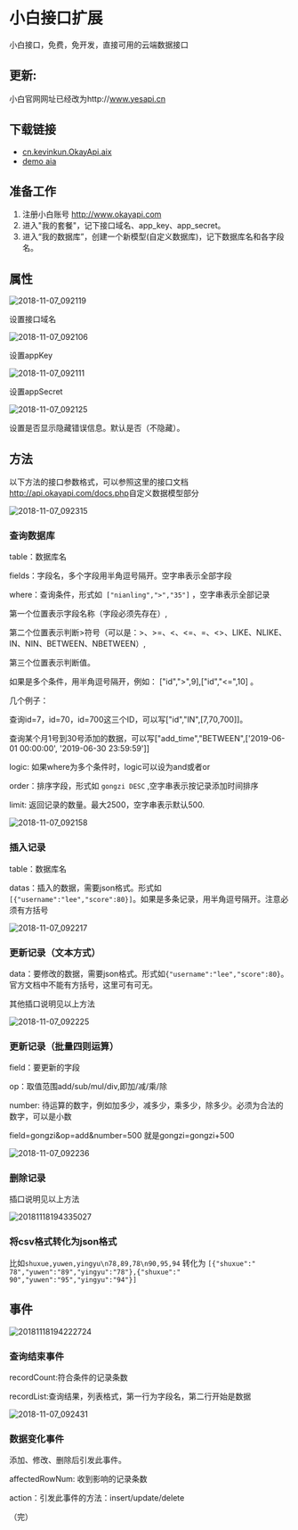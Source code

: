 
# 小白接口扩展

小白接口，免费，免开发，直接可用的云端数据接口



## 更新:

小白官网网址已经改为http://www.yesapi.cn



## 下载链接

- [cn.kevinkun.OkayApi.aix](http://cdn.kevinkun.cn/ai/20190526/QVsfl6eBHatl.aix)
- [demo aia](http://cdn.kevinkun.cn/ai/20190526/mdT8UuSpMBJu.aia)



## 准备工作

1. 注册小白账号 <a href="http://www.okayapi.com/?f=wangsk789">http://www.okayapi.com</a>
2. 进入&quot;我的套餐&quot;，记下接口域名、app_key、app_secret。
3. 进入“我的数据库”，创建一个新模型(自定义数据库)，记下数据库名和各字段名。



## 属性

![2018-11-07_092119](http://cdn.kevinkun.cn/xsj/2018-11-07_092119.png)

设置接口域名

![2018-11-07_092106](http://cdn.kevinkun.cn/xsj/2018-11-07_092106.png)

设置appKey

![2018-11-07_092111](http://cdn.kevinkun.cn/xsj/2018-11-07_092111.png)

设置appSecret

![2018-11-07_092125](http://cdn.kevinkun.cn/xsj/2018-11-07_092125.png)

设置是否显示隐藏错误信息。默认是否（不隐藏）。



## 方法

以下方法的接口参数格式，可以参照这里的接口文档 <a href="http://api.okayapi.com/docs.php">http://api.okayapi.com/docs.php</a>自定义数据模型部分

![2018-11-07_092315](http://cdn.kevinkun.cn/xsj/2018-11-07_092315.png)

### 查询数据库

table：数据库名

fields：字段名，多个字段用半角逗号隔开。空字串表示全部字段

where：查询条件，形式如` ["nianling",">","35"]` ，空字串表示全部记录 

第一个位置表示字段名称（字段必须先存在）, 

第二个位置表示判断>符号（可以是：>、>=、<、<=、=、<>、LIKE、NLIKE、IN、NIN、BETWEEN、NBETWEEN）, 

第三个位置表示判断值。

如果是多个条件，用半角逗号隔开，例如： ["id",">",9],["id","<=",10] 。

几个例子：

查询id=7，id=70，id=700这三个ID，可以写["id","IN",[7,70,700]]。

查询某个月1号到30号添加的数据，可以写["add_time","BETWEEN",['2019-06-01 00:00:00', '2019-06-30 23:59:59']]

logic: 如果where为多个条件时，logic可以设为and或者or

order：排序字段，形式如 `gongzi DESC` ,空字串表示按记录添加时间排序

limit: 返回记录的数量。最大2500，空字串表示默认500.

![2018-11-07_092158](http://cdn.kevinkun.cn/xsj/2018-11-07_092158.png)

### 插入记录

table：数据库名

datas：插入的数据，需要json格式。形式如`[{"username":"lee","score":80}]`。如果是多条记录，用半角逗号隔开。注意必须有方括号

![2018-11-07_092217](http://cdn.kevinkun.cn/xsj/2018-11-07_092217.png)

### 更新记录（文本方式）

data：要修改的数据，需要json格式。形式如`{"username":"lee","score":80}`。官方文档中不能有方括号，这里可有可无。

其他插口说明见以上方法

![2018-11-07_092225](http://cdn.kevinkun.cn/xsj/2018-11-07_092225.png)

### 更新记录（批量四则运算）

field：要更新的字段

op：取值范围add/sub/mul/div,即加/减/乘/除

number: 待运算的数字，例如加多少，减多少，乘多少，除多少。必须为合法的数字，可以是小数

field=gongzi&op=add&number=500 就是gongzi=gongzi+500

![2018-11-07_092236](http://cdn.kevinkun.cn/xsj/2018-11-07_092236.png)

### 删除记录

插口说明见以上方法

![20181118194335027](http://cdn.kevinkun.cn/xsj/20181118194335027.jpg)

### 将csv格式转化为json格式

比如`shuxue,yuwen,yingyu\n78,89,78\n90,95,94`
转化为
`[{"shuxue":" 78","yuwen":"89","yingyu":"78"},{"shuxue":" 90","yuwen":"95","yingyu":"94"}]`

## 事件

![20181118194222724](http://cdn.kevinkun.cn/xsj/20181118194222724.jpg)

### 查询结束事件

recordCount:符合条件的记录条数

recordList:查询结果，列表格式，第一行为字段名，第二行开始是数据

![2018-11-07_092431](http://cdn.kevinkun.cn/xsj/2018-11-07_092431.png)

### 数据变化事件

添加、修改、删除后引发此事件。

affectedRowNum: 收到影响的记录条数

action：引发此事件的方法：insert/update/delete 

（完）


